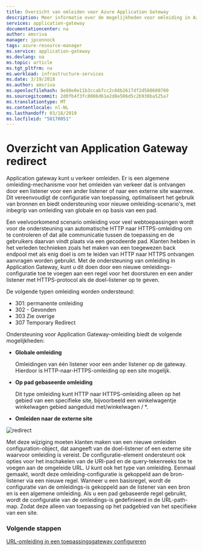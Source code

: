 ```yaml
---
title: Overzicht van omleiden voor Azure Application Gateway
description: Meer informatie over de mogelijkheden voor omleiding in Azure Application Gateway
services: application-gateway
documentationcenter: na
author: amsriva
manager: jpconnock
tags: azure-resource-manager
ms.service: application-gateway
ms.devlang: na
ms.topic: article
ms.tgt_pltfrm: na
ms.workload: infrastructure-services
ms.date: 3/19/2018
ms.author: amsriva
ms.openlocfilehash: 8e88e0e11b3ccab7cc2c68b2617df2d588680780
ms.sourcegitcommit: 2d0fb4f3fc8086d61e2d8e506d5c2b930ba525a7
ms.translationtype: MT
ms.contentlocale: nl-NL
ms.lasthandoff: 03/18/2019
ms.locfileid: "58170051"
---
```

# <a name="application-gateway-redirect-overview"></a>Overzicht van Application Gateway redirect

Application gateway kunt u verkeer omleiden.  Er is een algemene omleiding-mechanisme voor het omleiden van verkeer dat is ontvangen door een listener voor een ander listener of naar een externe site waarmee. Dit vereenvoudigt de configuratie van toepassing, optimaliseert het gebruik van bronnen en biedt ondersteuning voor nieuwe omleiding-scenario's, met inbegrip van omleiding van globale en op basis van een pad.

Een veelvoorkomend scenario omleiding voor veel webtoepassingen wordt voor de ondersteuning van automatische HTTP naar HTTPS-omleiding om te controleren of dat alle communicatie tussen de toepassing en de gebruikers daarvan vindt plaats via een gecodeerde pad. Klanten hebben in het verleden technieken zoals het maken van een toegewezen back endpool met als enig doel is om te leiden van HTTP naar HTTPS ontvangen aanvragen worden gebruikt. Met de ondersteuning van omleiding in Application Gateway, kunt u dit doen door een nieuwe omleidings-configuratie toe te voegen aan een regel voor het doorsturen en een ander listener met HTTPS-protocol als de doel-listener op te geven.

De volgende typen omleiding worden ondersteund:

- 301: permanente omleiding
- 302 - Gevonden
- 303 Zie overige
- 307 Temporary Redirect

Ondersteuning voor Application Gateway-omleiding biedt de volgende mogelijkheden:

-  **Globale omleiding**

   Omleidingen van één listener voor een ander listener op de gateway. Hierdoor is HTTP-naar-HTTPS-omleiding op een site mogelijk.
- **Op pad gebaseerde omleiding**

   Dit type omleiding kunt HTTP naar HTTPS-omleiding alleen op het gebied van een specifieke site, bijvoorbeeld een winkelwagentje winkelwagen gebied aangeduid met/winkelwagen / *.
- **Omleiden naar de externe site**

![redirect](./media/redirect-overview/redirect.png)

Met deze wijziging moeten klanten maken van een nieuwe omleiden configuration-object, dat aangeeft van de doel-listener of een externe site waarvoor omleiding is vereist. De configuratie-element ondersteunt ook opties voor het inschakelen van de URI-pad en de query-tekenreeks toe te voegen aan de omgeleide URL. U kunt ook het type van omleiding. Eenmaal gemaakt, wordt deze omleiding-configuratie is gekoppeld aan de bron-listener via een nieuwe regel. Wanneer u een basisregel, wordt de configuratie van de omleidings-is gekoppeld aan de listener van een bron en is een algemene omleiding. Als u een pad gebaseerde regel gebruikt, wordt de configuratie van de omleidings-is gedefinieerd in de URL-path-map. Zodat deze alleen van toepassing op het padgebied van het specifieke van een site.

### <a name="next-steps"></a>Volgende stappen

[URL-omleiding in een toepassingsgateway configureren](tutorial-url-redirect-powershell.md)
